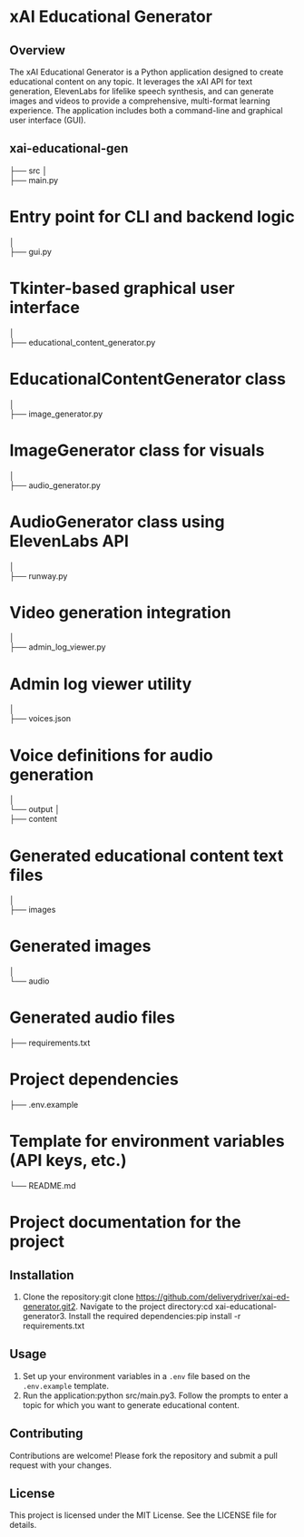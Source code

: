 # xAI Educational Generator

## Overview
The xAI Educational Generator is a Python application designed to create educational content on any topic. It leverages the xAI API for text generation, ElevenLabs for lifelike speech synthesis, and can generate images and videos to provide a comprehensive, multi-format learning experience. The application includes both a command-line and graphical user interface (GUI).

## xai-educational-gen 
├── src 
│   
├── main.py                        
# Entry point for CLI and backend logic 
│   
├── gui.py                         
# Tkinter-based graphical user interface 
│   
├── educational_content_generator.py
# EducationalContentGenerator class 
│   
├── image_generator.py              
# ImageGenerator class for visuals 
│   
├── audio_generator.py              
# AudioGenerator class using ElevenLabs API 
│   
├── runway.py                      
# Video generation integration 
│   
├── admin_log_viewer.py             
# Admin log viewer utility 
│   
├── voices.json                     
# Voice definitions for audio generation 
│   
└── output 
│       
├── content                     
# Generated educational content text files 
│       
├── images                     
# Generated images 
│       
└── audio                       
# Generated audio files 
├── requirements.txt                    
# Project dependencies 
├── .env.example                        
# Template for environment variables (API keys, etc.) 
└── README.md

# Project documentation for the project
## Installation
1. Clone the repository:git clone https://github.com/deliverydriver/xai-ed-generator.git2. Navigate to the project directory:cd xai-educational-generator3. Install the required dependencies:pip install -r requirements.txt
## Usage
1. Set up your environment variables in a `.env` file based on the `.env.example` template.
2. Run the application:python src/main.py3. Follow the prompts to enter a topic for which you want to generate educational content.

## Contributing
Contributions are welcome! Please fork the repository and submit a pull request with your changes.

## License
This project is licensed under the MIT License. See the LICENSE file for details.